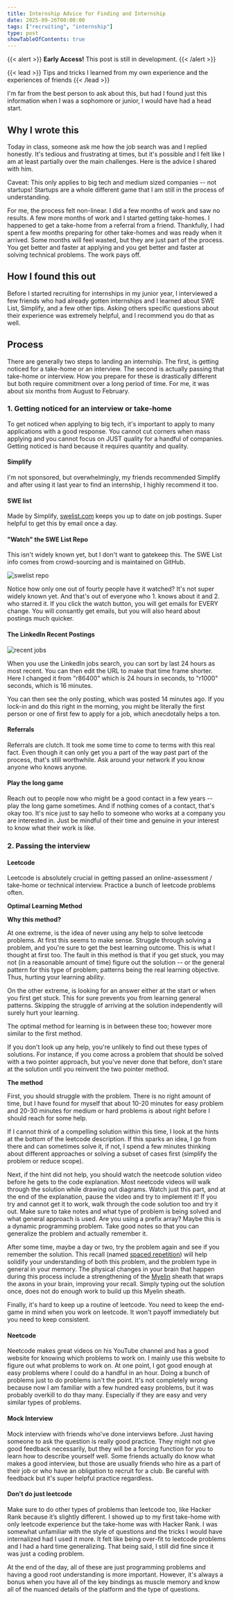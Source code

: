 ```yaml
---
title: Internship Advice for Finding and Internship
date: 2025-09-26T00:00:00
tags: ["recruiting", "internship"]
type: post
showTableOfContents: true
---
```


{{< alert >}}
**Early Access!** This post is still in development.
{{< /alert >}}

{{< lead >}}
Tips and tricks I learned from my own experience and the experiences of friends
{{< /lead >}}

I'm far from the best person to ask about this, but had I found just this information when I was a sophomore or junior, I would have had a head start.

## Why I wrote this

Today in class, someone ask me how the job search was and I replied honestly. It's tedious and frustrating at times, but it's possible and I felt like I am at least partially over the main challenges. Here is the advice I shared with him.

Caveat: This only applies to big tech and medium sized companies -- not startups! Startups are a whole different game that I am still in the process of understanding.

For me, the process felt non-linear. I did a few months of work and saw no results. A few more months of work and I started getting take-homes. I happened to get a take-home from a referral from a friend. Thankfully, I had spent a few months preparing for other take-homes and was ready when it arrived. Some months will feel wasted, but they are just part of the process. You get better and faster at applying and you get better and faster at solving technical problems. The work pays off.

## How I found this out

Before I started recruiting for internships in my junior year, I interviewed a few friends who had already gotten internships and I learned about SWE List, Simplify, and a few other tips. Asking others specific questions about their experience was extremely helpful, and I recommend you do that as well.

## Process

There are generally two steps to landing an internship. The first, is getting noticed for a take-home or an interview. The second is actually passing that take-home or interview. How you prepare for these is drastically different but both require commitment over a long period of time. For me, it was about six months from August to February.

### 1. Getting noticed for an interview or take-home

To get noticed when applying to big tech, it's important to apply to many applications with a good response. You cannot cut corners when mass applying and you cannot focus on JUST quality for a handful of companies. Getting noticed is hard because it requires quantity and quality.

#### Simplify

I'm not sponsored, but overwhelmingly, my friends recommended Simplify and after using it last year to find an internship, I highly recommend it too.

#### SWE list

Made by Simplify, [swelist.com](https://swelist.com) keeps you up to date on job postings. Super helpful to get this by email once a day.

#### "Watch" the SWE List Repo

This isn't widely known yet, but I don't want to gatekeep this. The SWE List info comes from crowd-sourcing and is maintained on GitHub.

![swelist repo](../../images/swelist.png)

Notice how only one out of fourty people have it watched? It's not super widely known yet. And that's out of everyone who 1. knows about it and 2. who starred it. If you click the watch button, you will get emails for EVERY change. You will consantly get emails, but you will also heard about postings much quicker.

#### The LinkedIn Recent Postings

![recent jobs](../../images/recent-jobs.png)

When you use the LinkedIn jobs search, you can sort by last 24 hours as most recent. You can then edit the URL to make that time frame shorter. Here I changed it from "r86400" which is 24 hours in seconds, to "r1000" seconds, which is 16 minutes.

You can then see the only posting, which was posted 14 minutes ago. If you lock-in and do this right in the morning, you might be literally the first person or one of first few to apply for a job, which anecdotally helps a ton.

#### Referrals

Referrals are clutch. It took me some time to come to terms with this real fact. Even though it can only get you a part of the way past part of the process, that's still worthwhile. Ask around your network if you know anyone who knows anyone.

#### Play the long game

Reach out to people now who might be a good contact in a few years -- play the long game sometimes. And if nothing comes of a contact, that's okay too. It's nice just to say hello to someone who works at a company you are interested in. Just be mindful of their time and genuine in your interest to know what their work is like.

### 2. Passing the interview

#### Leetcode

Leetcode is absolutely crucial in getting passed an online-assessment / take-home or technical interview. Practice a bunch of leetcode problems often.

**Optimal Learning Method**

**Why this method?**

At one extreme, is the idea of never using any help to solve leetcode problems. At first this seems to make sense. Struggle through solving a problem, and you're sure to get the best learning outcome. This is what I thought at first too. The fault in this method is that if you get stuck, you may not (in a reasonable amount of time) figure out the solution -- or the general pattern for this type of problem; patterns being the real learning objective. Thus, hurting your learning ability.

On the other extreme, is looking for an answer either at the start or when you first get stuck. This for sure prevents you from learning general patterns. Skipping the struggle of arriving at the solution independently will surely hurt your learning.

The optimal method for learning is in between these too; however more similar to the first method.

If you don't look up any help, you're unlikely to find out these types of solutions. For instance, if you come across a problem that should be solved with a two pointer approach, but you've never done that before, don't stare at the solution until you reinvent the two pointer method.

**The method**

First, you should struggle with the problem. There is no right amount of time, but I have found for myself that about 10-20 minutes for easy problem and 20-30 minutes for medium or hard problems is about right before I should reach for some help.

If I cannot think of a compelling solution within this time, I look at the hints at the bottom of the leetcode description. If this sparks an idea, I go from there and can sometimes solve it, if not, I spend a few minutes thinking about different approaches or solving a subset of cases first (simplify the problem or reduce scope).

Next, if the hint did not help, you should watch the neetcode solution video before he gets to the code explanation. Most neetcode videos will walk through the solution while drawing out diagrams. Watch just this part, and at the end of the explanation, pause the video and try to implement it! If you try and cannot get it to work, walk through the code solution too and try it out. Make sure to take notes and what type of problem is being solved and what general approach is used. Are you using a prefix array? Maybe this is a dynamic programming problem. Take good notes so that you can generalize the problem and actually remember it.

After some time, maybe a day or two, try the problem again and see if you remember the solution. This recall (named [spaced repetition](https://en.wikipedia.org/wiki/Spaced_repetition)) will help solidify your understanding of both this problem, and the problem type in general in your memory. The physical changes in your brain that happen during this process include a strengthening of the [Myelin](https://en.wikipedia.org/wiki/Myelin) sheath that wraps the axons in your brain, improving your recall. Simply typing out the solution once, does not do enough work to build up this Myelin sheath.

Finally, it's hard to keep up a routine of leetcode. You need to keep the end-game in mind when you work on leetcode. It won't payoff immediately but you need to keep consistent.

#### Neetcode

Neetcode makes great videos on his YouTube channel and has a good website for knowing which problems to work on. I mainly use this website to figure out what problems to work on. At one point, I got good enough at easy problems where I could do a handful in an hour. Doing a bunch of problems just to do problems isn't the point. It's not completely wrong because now I am familiar with a few hundred easy problems, but it was probably overkill to do thay many. Especially if they are easy and very similar types of problems.

#### Mock Interview

Mock interview with friends who've done interviews before. Just having someone to ask the question is really good practice. They might not give good feedback necessarily, but they will be a forcing function for you to learn how to describe yourself well. Some friends actually do know what makes a good interview, but those are usually friends who hire as a part of their job or who have an obligation to recruit for a club. Be careful with feedback but it's super helpful practice regardless.

#### Don't do just leetcode

Make sure to do other types of problems than leetcode too, like Hacker Rank because it’s slightly different. I showed up to my first take-home with only leetcode experience but the take-home was with Hacker Rank. I was somewhat unfamiliar with the style of questions and the tricks I would have internalized had I used it more. It felt like being over-fit to leetcode problems and I had a hard time generalizing. That being said, I still did fine since it was just a coding problem.

At the end of the day, all of these are just programming problems and having a good root understanding is more important. However, it's always a bonus when you have all of the key bindings as muscle memory and know all of the nuanced details of the platform and the type of questions.
